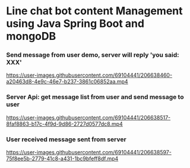 # Line chat bot content Management using Java Spring Boot and mongoDB


### Send message from user demo, server will reply 'you said: XXX'
https://user-images.githubusercontent.com/69104441/206638460-a20463d8-4e9c-46e7-b237-3861c06852aa.mp4

### Server Api: get message list from user and send message to user 
https://user-images.githubusercontent.com/69104441/206638517-8faf8863-b17c-4f9d-9d86-2727d0577dc8.mp4

### User received message sent from server
https://user-images.githubusercontent.com/69104441/206638597-75f8ee5b-2779-41c8-a431-1bc9bfeff8df.mp4


